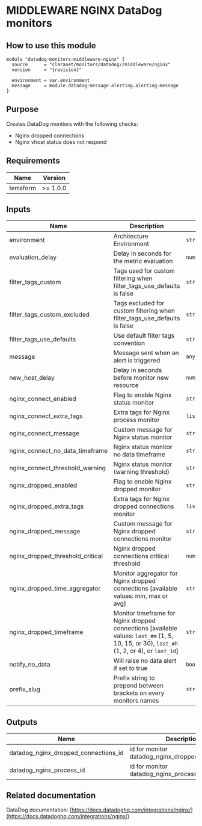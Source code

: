 # MIDDLEWARE NGINX DataDog monitors

## How to use this module

```hcl
module "datadog-monitors-middleware-nginx" {
  source      = "claranet/monitors/datadog//middleware/nginx"
  version     = "{revision}"

  environment = var.environment
  message     = module.datadog-message-alerting.alerting-message
}

```

## Purpose

Creates DataDog monitors with the following checks:

- Nginx dropped connections
- Nginx vhost status does not respond

## Requirements

| Name      | Version  |
| --------- | -------- |
| terraform | >= 1.0.0 |

## Inputs

| Name                             | Description                                                                                                                               | Type           | Default     | Required |
| -------------------------------- | ----------------------------------------------------------------------------------------------------------------------------------------- | -------------- | ----------- | :------: |
| environment                      | Architecture Environment                                                                                                                  | `string`       | n/a         |   yes    |
| evaluation_delay                 | Delay in seconds for the metric evaluation                                                                                                | `number`       | `15`        |    no    |
| filter_tags_custom               | Tags used for custom filtering when filter_tags_use_defaults is false                                                                     | `string`       | `"*"`       |    no    |
| filter_tags_custom_excluded      | Tags excluded for custom filtering when filter_tags_use_defaults is false                                                                 | `string`       | `""`        |    no    |
| filter_tags_use_defaults         | Use default filter tags convention                                                                                                        | `string`       | `"true"`    |    no    |
| message                          | Message sent when an alert is triggered                                                                                                   | `any`          | n/a         |   yes    |
| new_host_delay                   | Delay in seconds before monitor new resource                                                                                              | `number`       | `300`       |    no    |
| nginx_connect_enabled            | Flag to enable Nginx status monitor                                                                                                       | `string`       | `"true"`    |    no    |
| nginx_connect_extra_tags         | Extra tags for Nginx process monitor                                                                                                      | `list(string)` | `[]`        |    no    |
| nginx_connect_message            | Custom message for Nginx status monitor                                                                                                   | `string`       | `""`        |    no    |
| nginx_connect_no_data_timeframe  | Nginx status monitor no data timeframe                                                                                                    | `string`       | `10`        |    no    |
| nginx_connect_threshold_warning  | Nginx status monitor (warning threshold)                                                                                                  | `string`       | `3`         |    no    |
| nginx_dropped_enabled            | Flag to enable Nginx dropped monitor                                                                                                      | `string`       | `"true"`    |    no    |
| nginx_dropped_extra_tags         | Extra tags for Nginx dropped connections monitor                                                                                          | `list(string)` | `[]`        |    no    |
| nginx_dropped_message            | Custom message for Nginx dropped connections monitor                                                                                      | `string`       | `""`        |    no    |
| nginx_dropped_threshold_critical | Nginx dropped connections critical threshold                                                                                              | `number`       | `0`         |    no    |
| nginx_dropped_time_aggregator    | Monitor aggregator for Nginx dropped connections [available values: min, max or avg]                                                      | `string`       | `"min"`     |    no    |
| nginx_dropped_timeframe          | Monitor timeframe for Nginx dropped connections [available values: `last_#m` (1, 5, 10, 15, or 30), `last_#h` (1, 2, or 4), or `last_1d`] | `string`       | `"last_5m"` |    no    |
| notify_no_data                   | Will raise no data alert if set to true                                                                                                   | `bool`         | `true`      |    no    |
| prefix_slug                      | Prefix string to prepend between brackets on every monitors names                                                                         | `string`       | `""`        |    no    |

## Outputs

| Name                                 | Description                                      |
| ------------------------------------ | ------------------------------------------------ |
| datadog_nginx_dropped_connections_id | id for monitor datadog_nginx_dropped_connections |
| datadog_nginx_process_id             | id for monitor datadog_nginx_process             |

## Related documentation

DataDog documentation: [https://docs.datadoghq.com/integrations/nginx/](https://docs.datadoghq.com/integrations/nginx/)
